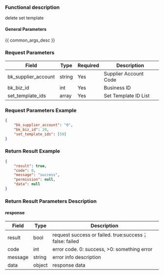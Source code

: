 ### Functional description

delete set template

#### General Parameters

{{ common_args_desc }}

### Request Parameters

| Field                | Type   | Required | Description              |
| -------------------- | ------ | -------- | ------------------------ |
| bk_supplier_account  | string | Yes      | Supplier Account Code    |
| bk_biz_id            | int    | Yes      | Business ID              |
| set_template_ids     | array  | Yes      | Set Template ID List     |


### Request Parameters Example

```json
{
    "bk_supplier_account": "0",
    "bk_biz_id": 20,
    "set_template_ids": [59]
}
```

### Return Result Example

```json
{
    "result": true,
    "code": 0,
    "message": "success",
    "permission": null,
    "data": null
}
```

### Return Result Parameters Description

#### response

| Field   | Type   | Description                                            |
| ------- | ------ | ------------------------------------------------------ |
| result  | bool   | request success or failed. true:success；false: failed |
| code    | int    | error code. 0: success, >0: something error            |
| message | string | error info description                                 |
| data    | object | response data                                          |
